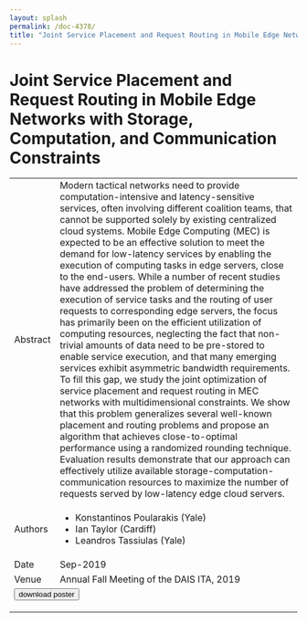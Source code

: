 ```yaml
---
layout: splash
permalink: /doc-4378/
title: "Joint Service Placement and Request Routing in Mobile Edge Networks with Storage, Computation, and Communication Constraints"
---
```


# Joint Service Placement and Request Routing in Mobile Edge Networks with Storage, Computation, and Communication Constraints

<table>
    <tbody>
    <tr>
        <td>Abstract</td>
        <td>Modern tactical networks need to provide computation-intensive and latency-sensitive services, often involving different coalition teams, that cannot be supported solely by existing centralized cloud systems. Mobile Edge Computing (MEC) is expected to be an effective solution to meet the demand for low-latency services by enabling the execution of computing tasks in edge servers, close to the end-users. While a number of recent studies have addressed the problem of determining the execution of service tasks and the routing of user requests to corresponding edge servers, the focus has primarily been on the efficient utilization of computing resources, neglecting the fact that non-trivial amounts of data need to be pre-stored to enable service execution, and that many emerging services exhibit asymmetric bandwidth requirements. To fill this gap, we study the joint optimization of service placement and request routing in MEC networks with multidimensional constraints. We show that this problem generalizes several well-known placement and routing problems and propose an algorithm that achieves close-to-optimal performance using a randomized rounding technique. Evaluation results demonstrate that our approach can effectively utilize available storage-computation-communication resources to maximize the number of requests served by low-latency edge cloud servers.</td>
    </tr>
    <tr>
        <td>Authors</td>
        <td>
            <ul>
                <li>Konstantinos Poularakis (Yale)</li>
                <li>Ian Taylor (Cardiff)</li>
                <li>Leandros Tassiulas (Yale)</li>
            </ul>
        </td>
    </tr>
    <tr>
        <td>Date</td>
        <td>Sep-2019</td>
    </tr>
    <tr>
        <td>Venue</td>
        <td>Annual Fall Meeting of the DAIS ITA, 2019</td>
    </tr>
        <tr>
            <td colspan="2">
                <form method="get" action="https://dais-ita.org/sites/default/files/3907_poster.pdf">
                    <button type="submit">download poster</button>
                </form>
            </td>
        </tr>
    </tbody>
</table>
